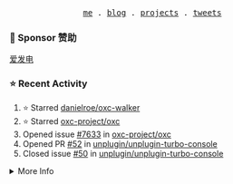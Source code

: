 <p align="center">
  <samp>
    <a href="https://yuy1n.io">me</a> .
    <a href="https://yuy1n.io/blog">blog</a> .
    <a href="https://yuy1n.io/projects">projects</a> .
    <a href="https://twitter.com/yuyinws">tweets</a>
  </samp>
</p>

### 💖 Sponsor 赞助

[爱发电](https://afdian.com/a/yuyinws)

### ⭐️ Recent Activity
<!--RECENT_ACTIVITY:start-->
1. ⭐️ Starred [danielroe/oxc-walker](https://github.com/danielroe/oxc-walker)<br>
2. ⭐️ Starred [oxc-project/oxc](https://github.com/oxc-project/oxc)<br>
3. Opened issue [#7633](https://github.com/oxc-project/oxc/issues/7633) in [oxc-project/oxc](https://github.com/oxc-project/oxc)<br>
4. Opened PR [#52](https://github.com/unplugin/unplugin-turbo-console/pull/52) in [unplugin/unplugin-turbo-console](https://github.com/unplugin/unplugin-turbo-console)<br>
5. Closed issue [#50](https://github.com/unplugin/unplugin-turbo-console/issues/50) in [unplugin/unplugin-turbo-console](https://github.com/unplugin/unplugin-turbo-console)<br>
<!--RECENT_ACTIVITY:end-->

<details>
  <summary>
  More Info
  </summary>

[![wakatime](https://wakatime.com/badge/user/51143705-a99d-4e70-b101-fd9e1cb44e71.svg)](https://wakatime.com/@51143705-a99d-4e70-b101-fd9e1cb44e71)

<img src="https://cdn.jsdelivr.net/gh/yuyinws/yuyinws/gitmand.svg" />
<br />
<img src="https://card.yuy1n.io/card/76561198340841543/dark,bg-game-1850570" />
<br />
<img src="https://cdn.jsdelivr.net/gh/yuyinws/yuyinws/github-metrics.svg" />
</details>

